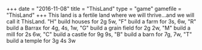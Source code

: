 +++
date = "2016-11-08"
title = "ThisLand"
type = "game"
gamefile = "ThisLand"
+++
This land is a fertile land where we will thrive...and we will call it ThisLand.
"H" build houses for 2g 5w, "F" build a farm for 3s, 6w, "R" build a Barrax for 4g, 4s, 1w, "G" build a grain field for 2g 2w, "M" build a mill for 2s 6w, 
"C" build a castle for 9g 9s, "B" build a barn for 7g, 7w, "T" build a temple for 3g 4s 3w
